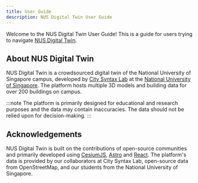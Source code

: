 ```yaml
---
title: User Guide
description: NUS Digital Twin User Guide
---
```


Welcome to the NUS Digital Twin User Guide! This is a guide for users trying to navigate [NUS Digital Twin](https://www.nus-digital-twin.com).

## About NUS Digital Twin

NUS Digital Twin is a crowdsourced digital twin of the National University of Singapore campus, developed by [City Syntax Lab](https://www.citysyntax.io) at the [National University of Singapore](https://nus.edu.sg). The platform hosts multiple 3D models and building data for over 200 buildings on campus.

:::note
The platform is primarily designed for educational and research purposes and the data may contain inaccuracies. The data should not be relied upon for decision-making.
:::

## Acknowledgements

NUS Digital Twin is built on the contributions of open-source communities and primarily developed using [CesiumJS](https://cesium.com/platform/cesiumjs), [Astro](https://astro.build/) and [React](https://react.dev/). The platform's data is provided by our collaborators at City Syntax Lab, open-source data from OpenStreetMap, and our students from the National University of Singapore.
